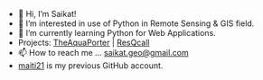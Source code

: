 - 👋 Hi, I’m Saikat!
- 👀 I’m interested in use of Python in Remote Sensing & GIS field.
- 🌱 I’m currently learning Python for Web Applications.
- Projects: [TheAquaPorter](http://theaquaporter.com/) | [ResQcall](https://mapdevsaikat.github.io/ResQcall/)
- 📫 How to reach me ... saikat.geo@gmail.com
- [maiti21](https://github.com/maiti21) is my previous GitHub account.

<!---
mapdevsaikat/mapdevsaikat is a ✨ special ✨ repository because its `README.md` (this file) appears on your GitHub profile.
You can click the Preview link to take a look at your changes.
--->
